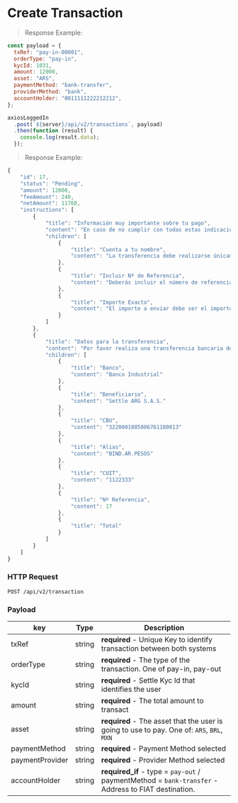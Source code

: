 # Create Transaction

> Response Example:

```javascript
const payload = {
  txRef: "pay-in-00001",
  orderType: "pay-in",
  kycId: 1031,
  amount: 12000,
  asset: "ARS",
  paymentMethod: "bank-transfer",
  providerMethod: "bank",
  accountHolder: "0011111222212212",
};

axiosLoggedIn
  .post(`${server}/api/v2/transactions`, payload)
  .then(function (result) {
    console.log(result.data);
  });
```

> Response Example:

```javascript
{
    "id": 17,
    "status": "Pending",
    "amount": 12000,
    "feeAmount": 240,
    "netAmount": 11760,
    "instructions": [
        {
            "title": "Información muy importante sobre tu pago",
            "content": "En caso de no cumplir con todas estas indicaciones, tu pago no podrá ser identificado correctamente, pudiendo demorar, dificultar o extraviar tu transacción",
            "children": [
                {
                    "title": "Cuenta a tu nombre",
                    "content": "La transferencia debe realizarse únicamente desde una cuenta bancaria a tu nombre."
                },
                {
                    "title": "Incluir Nº de Referencia",
                    "content": "Deberás incluir el número de referencia (provisto en la siguiente pantalla) en el campo de concepto/referencia al momento de realizar la transferencia."
                },
                {
                    "title": "Importe Exacto",
                    "content": "El importe a enviar debe ser el importe exacto por el cual creaste la orden."
                }
            ]
        },
        {
            "title": "Datos para la transferencia",
            "content": "Por favor realiza una transferencia bancaria desde una cuenta a tu nombre, Carlos, Iglesias, por el importe exacto e incluye el número de referencia, si tu banco te permite esta opción, para que podamos identificar mejor tu pago. Si tu banco no te permite incluir el número de referencia, puedes ignorarlo.",
            "children": [
                {
                    "title": "Banco",
                    "content": "Banco Industrial"
                },
                {
                    "title": "Beneficiario",
                    "content": "Settle ARG S.A.S."
                },
                {
                    "title": "CBU",
                    "content": "3220001805006761180013"
                },
                {
                    "title": "Alias",
                    "content": "BIND.AR.PESOS"
                },
                {
                    "title": "CUIT",
                    "content": "1122333"
                },
                {
                    "title": "Nº Referencia",
                    "content": 17
                },
                {
                    "title": "Total"
                }
            ]
        }
    ]
}
```

### HTTP Request

`POST /api/v2/transaction`

### Payload

| key             | Type   | Description                                                                                                      |
| --------------- | ------ | ---------------------------------------------------------------------------------------------------------------- |
| txRef           | string | <strong>required</strong> - Unique Key to identify transaction between both systems                              |
| orderType       | string | <strong>required</strong> - The type of the transaction. One of pay-in, pay-out                                  |
| kycId           | string | <strong>required</strong> - Settle Kyc Id that identifies the user                                               |
| amount          | string | <strong>required</strong> - The total amount to transact                                                         |
| asset           | string | <strong>required</strong> - The asset that the user is going to use to pay. One of: `ARS`, `BRL`, `MXN`          |
| paymentMethod   | string | <strong>required</strong> - Payment Method selected                                                              |
| paymentProvider | string | <strong>required</strong> - Provider Method selected                                                             |
| accountHolder   | string | <strong>required_if</strong> - type = `pay-out` / paymentMethod = `bank-transfer` - Address to FIAT destination. |
